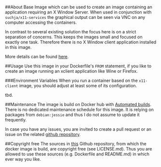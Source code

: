 ##About
Base Image which can be used to create an image containing an application requiring an X Window Server. When used in conjunction with `suchja/x11-services` the graphical output can be seen via VNC on any computer accessing the containers.

In contrast to several existing solution the focus here is on a strict separation of concerns. This keeps the images small and focused on exactly one task. Therefore there is no X Window client application installed in this image.

More details can be found [here](https://github.com/suchja/x11server/blob/master/Story.md).

##Usage
Use this image in your Dockerfile's `FROM` statement, if you like to create an image running an xclient application like Wine or Firefox.

###Environment Variables
When you run a container based on the `x11-client` image, you should adjust at least some of its configuration.

tbd.

##Maintenance
The image is build on Docker hub with [Automated builds](http://docs.docker.com/docker-hub/builds/). There is no dedicated maintenance schedule for this image. It is relying on packages from `debian:jessie` and thus I do not assume to update it frequently.

In case you have any issues, you are invited to create a pull request or an issue on the related [github repository](https://github.com/suchja/x11-client).

##Copyright free
The sources in [this](https://github.com/suchja/x11-client.git) Github repository, from which the docker image is build, are copyright free (see LICENSE.md). Thus you are allowed to use these sources (e.g. Dockerfile and README.md) in which ever way you like.
